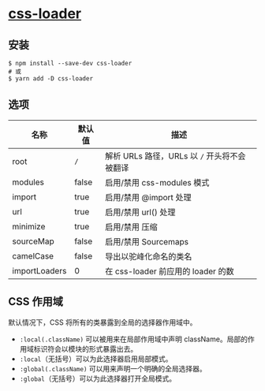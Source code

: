 
# [css-loader](https://www.html.cn/doc/webpack2/loaders/css-loader/)

## 安装

```
$ npm install --save-dev css-loader
# 或
$ yarn add -D css-loader
```

## 选项

| 名称 | 默认值 | 描述 |
| --- | --- | --- |
| root | `/` | 解析 URLs 路径，URLs 以 `/` 开头将不会被翻译 |
| modules | false | 启用/禁用 css-modules 模式 |
| import | true | 启用/禁用 @import 处理 |
| url | true | 启用/禁用 url() 处理 |
| minimize | true | 启用/禁用 压缩 |
| sourceMap | false | 启用/禁用 Sourcemaps |
| camelCase | false | 导出以驼峰化命名的类名 |
| importLoaders | 0 | 在 css-loader 前应用的 loader 的数 |

## CSS 作用域

默认情况下，CSS 将所有的类暴露到全局的选择器作用域中。

- `:local(.className)` 可以被用来在局部作用域中声明 className。局部的作用域标识符会以模块的形式暴露出去。
- `:local`（无括号）可以为此选择器启用局部模式。
- `:global(.className)` 可以用来声明一个明确的全局选择器。
- `:global`（无括号）可以为此选择器打开全局模式。
